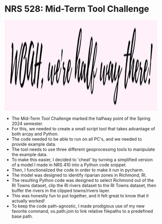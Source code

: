 # NRS 528: Mid-Term Tool Challenge

<p align="center">
  <img height="300" src="https://github.com/KelseyTichenor/NRS528_Class/blob/main/Images/halfway.jpg?raw=true">
</p>

* The Mid-Term Tool Challenge marked the halfway point of the Spring 2024 semester. 
* For this, we needed to create a small script tool that takes advantage of both arcpy and Python.
* The code needed to be able to run on all PC's, and we needed to provide example data.
* The tool needs to use three different geoprocessing tools to manipulate the example data.
* To make this easier, I decided to 'cheat' by turning a simplified version of a model I made in NRS 410 into a Python code snippet.
* Then, I functionalized the code in order to make it run in pycharm. 
* The model was designed to identify riparian zones in Richmond, RI.
* The resulting Python code was designed to select Richmond out of the RI Towns dataset, clip the RI rivers dataset to the RI Towns dataset, then buffer the rivers in the clipped towns/rivers layer.
* This was honestly fun to put together, and it felt great to know that it actually worked!
* To keep the code path-agnostic, I made prodigious use of my new favorite command, os.path.join to link relative filepaths to a predefined base path.